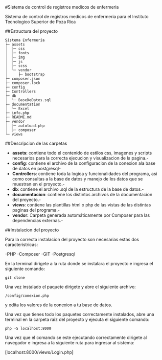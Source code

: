 #Sistema de control de registros medicos de enfermeria

Sistema de control de registros medicos de enfermeria para el Instituto Tecnologico Superior de Poza Rica

##Estructura del proyecto
```
Sistema Enfermeria
├─ assets
│  ├─ css
│  ├─ fonts
│  ├─ img
│  ├─ js
│  ├─ scss
│  └─ vendor
│     ├─ bootstrap
├─ composer.json
├─ composer.lock
├─ config
├─ Controllers
├─ db
│  └─ BaseDeDatos.sql
├─ documentation
│  └─ Excel
├─ info.php
├─ README.md
├─ vendor
│  ├─ autoload.php
│  ├─ composer
└─ views

```

##Descripcion de las carpetas

* **assets**: contiene todo el contenido de estilos css, imagenes y scripts necesarios para la correcta ejecucion y visualizacion de la pagina.-
* **config**: contiene el archivo de la configuracion de la conexion ala base de datos en postgresql-
* **Controllers**: contiene toda la logica y funcionalidades del programa, asi como consultas a la base de datos y manejo de los datos que se muestran en el proyecto.-
* **db**: contiene el archivo .sql de la estructura de la base de datos.-
* **documentacion**: contiene los distintos archivos de la documentacion del proyecto.-
* **views**: contiene las plantillas html o php de las vistas de las distintas paginas del programa.-
* **vendor**: Carpeta generada automáticamente por Composer para las dependencias externas.-

##Instalacion del proyecto

Para la correcta instalacion del proyecto son necesarias estas dos caracteristricas:

-PHP
-Composer
-GIT
-Postgresql

En la terminal dirigete a la ruta donde se instalara el proyecto e ingresa el siguiente comando:

```git clone```

Una vez instalado el paquete dirigete y abre el siguiente archivo:

```/config/conexion.php```

y edita los valores de la conexion a tu base de datos.

Una vez que tienes todo los paquetes correctamente instalados, abre una terminal en la carpeta raiz del proyecto y ejecuta el siguiente comando:

```php -S localhost:8000```

Una vez que el comando se este ejecutando correctamente dirigete al navegador e ingresa a la siguiente ruta para ingresar al sistema:

[localhost:8000/views/Login.php]
